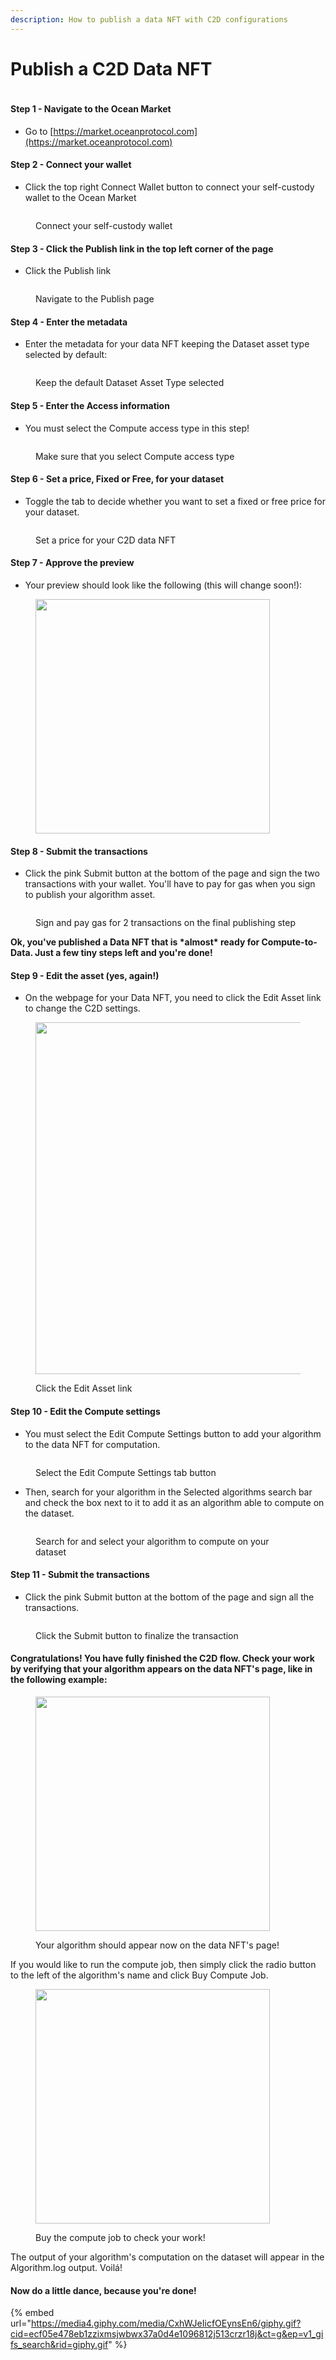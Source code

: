 ```yaml
---
description: How to publish a data NFT with C2D configurations
---
```


# Publish a C2D Data NFT

<figure><img src="../../.gitbook/assets/talk-data-to-me.gif" alt=""><figcaption></figcaption></figure>

#### Step 1 - Navigate to the Ocean Market

* Go to [https://market.oceanprotocol.com](https://market.oceanprotocol.com)

#### Step 2 - Connect your wallet

* Click the top right Connect Wallet button to connect your self-custody wallet to the Ocean Market

<figure><img src="../../.gitbook/assets/market/connect-wallet.png" alt=""><figcaption><p>Connect your self-custody wallet</p></figcaption></figure>

#### Step 3 - Click the Publish link in the top left corner of the page

* Click the Publish link

<figure><img src="../../.gitbook/assets/c2d/publish.png" alt=""><figcaption><p>Navigate to the Publish page</p></figcaption></figure>

#### Step 4 - Enter the metadata

* Enter the metadata for your data NFT keeping the Dataset asset type selected by default:

<figure><img src="../../.gitbook/assets/c2d/dataset-default-option.png" alt=""><figcaption><p>Keep the default Dataset Asset Type selected</p></figcaption></figure>

#### Step 5 - Enter the Access information

* You must select the Compute access type in this step!

<figure><img src="../../.gitbook/assets/c2d/dataset-compute-option.png" alt=""><figcaption><p>Make sure that you select Compute access type</p></figcaption></figure>

#### Step 6 - Set a price, Fixed or Free, for your dataset

* Toggle the tab to decide whether you want to set a fixed or free price for your dataset.

<figure><img src="../../.gitbook/assets/c2d/Set-a-price-algo.png" alt=""><figcaption><p>Set a price for your C2D data NFT</p></figcaption></figure>

#### Step 7 - Approve the preview

* Your preview should look like the following (this will change soon!):

<figure><img src="../../.gitbook/assets/c2d/data-nft-c2d-preview.png" alt="" width="375"><figcaption></figcaption></figure>

#### Step 8 - Submit the transactions

* Click the pink Submit button at the bottom of the page and sign the two transactions with your wallet. You'll have to pay for gas when you sign to publish your algorithm asset.

<figure><img src="../../.gitbook/assets/c2d/Sign-transactions.png" alt=""><figcaption><p>Sign and pay gas for 2 transactions on the final publishing step</p></figcaption></figure>

**Ok, you've published a Data NFT that is \*almost\* ready for Compute-to-Data. Just a few tiny steps left and you're done!**

#### Step 9 - Edit the asset (yes, again!)

* On the webpage for your Data NFT, you need to click the Edit Asset link to change the C2D settings.

<figure><img src="../../.gitbook/assets/c2d/edit-asset-link.png" alt="" width="563"><figcaption><p>Click the Edit Asset link</p></figcaption></figure>

#### Step 10 - Edit the Compute settings

* You must select the Edit Compute Settings button to add your algorithm to the data NFT for computation.

<figure><img src="../../.gitbook/assets/c2d/edit-compute-settings.png" alt=""><figcaption><p>Select the Edit Compute Settings tab button</p></figcaption></figure>

* Then, search for your algorithm in the Selected algorithms search bar and check the box next to it to add it as an algorithm able to compute on the dataset.

<figure><img src="../../.gitbook/assets/c2d/select-algorithm-for-compute.png" alt=""><figcaption><p>Search for and select your algorithm to compute on your dataset</p></figcaption></figure>

#### Step 11 - Submit the transactions

* Click the pink Submit button at the bottom of the page and sign all the transactions.

<figure><img src="../../.gitbook/assets/c2d/Submit-compute-settings.png" alt=""><figcaption><p>Click the Submit button to finalize the transaction</p></figcaption></figure>

#### Congratulations! You have fully finished the C2D flow. Check your work by verifying that your algorithm appears on the data NFT's page, like in the following example:

<figure><img src="../../.gitbook/assets/c2d/double-check-work (1).png" alt="" width="375"><figcaption><p>Your algorithm should appear now on the data NFT's page!</p></figcaption></figure>

If you would like to run the compute job, then simply click the radio button to the left of the algorithm's name and click Buy Compute Job.

<figure><img src="../../.gitbook/assets/c2d/buy-compute-job.png" alt="" width="375"><figcaption><p>Buy the compute job to check your work!</p></figcaption></figure>

The output of your algorithm's computation on the dataset will appear in the Algorithm.log output. Voilá!

#### Now do a little dance, because you're done!

{% embed url="https://media4.giphy.com/media/CxhWJeIicfOEynsEn6/giphy.gif?cid=ecf05e478eb1zzixmsjwbwx37a0d4e1096812j513crzr18j&ct=g&ep=v1_gifs_search&rid=giphy.gif" %}
